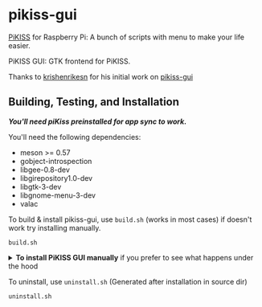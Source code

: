 # pikiss-gui
[PiKISS](https://github.com/jmcerrejon/piKiss) for Raspberry Pi: A bunch of scripts with menu to make your life easier. 
 
PiKISS GUI: GTK frontend for PiKISS.

Thanks to [krishenrikesn](https://github.com/krishenriksen) for his initial work on [pikiss-gui](https://github.com/krishenriksen/pikiss-gui)

## Building, Testing, and Installation

***You'll need piKiss preinstalled for app sync to work.***

You'll need the following dependencies:
* meson >= 0.57
* gobject-introspection
* libgee-0.8-dev
* libgirepository1.0-dev
* libgtk-3-dev
* libgnome-menu-3-dev
* valac

 To build & install pikiss-gui, use `build.sh` (works in most cases) if doesn't work try installing manually.

    build.sh
    
<details>
<summary><b>To install PiKISS GUI manually</b> if you prefer to see what happens under the hood</summary>
 
Run `meson build` to configure the build environment:
 * [Optional] set -Dpikissdir as absolute path to your piKiss installation directory
     - Relative paths like `~/piKiss` & `../piKiss` may work for compilation but ***will cause runtime errors***.
 ```
 meson --prefix=~/.local -Dpikissdir=${HOME}/piKiss -Dbuildtype=release build
 ```

Run `ninja -C build` to build PiKISS GUI
 ```
 ninja -C build
 ```
 
Run `sudo ninja -C build install` to install PiKISS GUI
 ```
 sudo ninja -C build install
 ```
 
Run `sudo ninja -C build postinst' to sync apps with PiKISS & create other data files
 ```
 sudo ninja -C build postinst
 ```
</details>

To uninstall, use `uninstall.sh` (Generated after installation in source dir)

    uninstall.sh
